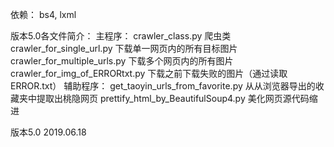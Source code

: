 依赖：
bs4, lxml


版本5.0各文件简介：
主程序：
crawler_class.py                    爬虫类
crawler_for_single_url.py           下载单一网页内的所有目标图片
crawler_for_multiple_urls.py        下载多个网页内的所有图片
crawler_for_img_of_ERRORtxt.py      下载之前下载失败的图片（通过读取ERROR.txt）
辅助程序：
get_taoyin_urls_from_favorite.py    从从浏览器导出的收藏夹中提取出桃隐网页
prettify_html_by_BeautifulSoup4.py  美化网页源代码缩进



版本5.0 2019.06.18

